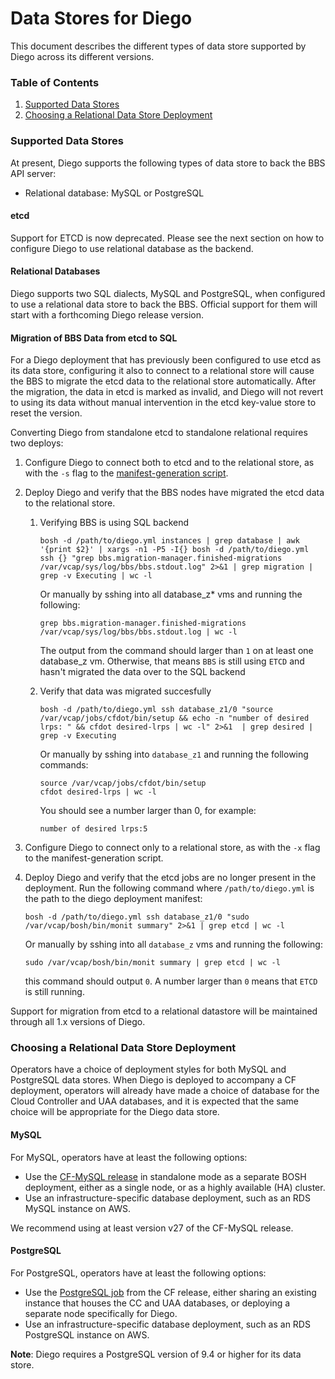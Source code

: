 # Data Stores for Diego

This document describes the different types of data store supported by Diego across its different versions.

### Table of Contents

1. [Supported Data Stores](#supported-data-stores)
1. [Choosing a Relational Data Store Deployment](#choosing-relational-datastore-deployment)


### <a name="supported-data-stores"></a>Supported Data Stores

At present, Diego supports the following types of data store to back the BBS API server:

* Relational database: MySQL or PostgreSQL

#### etcd

Support for ETCD is now deprecated. Please see the next section on how to
configure Diego to use relational database as the backend.

#### Relational Databases

Diego supports two SQL dialects, MySQL and PostgreSQL, when configured to use a
relational data store to back the BBS. Official support for them will start
with a forthcoming Diego release version.

#### Migration of BBS Data from etcd to SQL

For a Diego deployment that has previously been configured to use etcd as its data store, configuring it also to connect to a relational store will cause the BBS to migrate the etcd data to the relational store automatically. After the migration, the data in etcd is marked as invalid, and Diego will not revert to using its data without manual intervention in the etcd key-value store to reset the version.

Converting Diego from standalone etcd to standalone relational requires two deploys:

1. Configure Diego to connect both to etcd and to the relational store, as with the `-s` flag to the [manifest-generation script](./manifest-generation.md).
2. Deploy Diego and verify that the BBS nodes have migrated the etcd data to the relational store.
   1. Verifying BBS is using SQL backend
      ```shell
      bosh -d /path/to/diego.yml instances | grep database | awk '{print $2}' | xargs -n1 -P5 -I{} bosh -d /path/to/diego.yml ssh {} "grep bbs.migration-manager.finished-migrations /var/vcap/sys/log/bbs/bbs.stdout.log" 2>&1 | grep migration | grep -v Executing | wc -l
      ```

      Or manually by sshing into all database_z* vms and running the following:
      ```shell
      grep bbs.migration-manager.finished-migrations /var/vcap/sys/log/bbs/bbs.stdout.log | wc -l
      ```

      The output from the command should larger than `1` on at least one
      database_z vm. Otherwise, that means `BBS` is still using `ETCD` and
      hasn't migrated the data over to the SQL backend

   2. Verify that data was migrated succesfully
      ``` shell
      bosh -d /path/to/diego.yml ssh database_z1/0 "source /var/vcap/jobs/cfdot/bin/setup && echo -n "number of desired lrps: " && cfdot desired-lrps | wc -l" 2>&1  | grep desired | grep -v Executing
      ```

      Or manually by sshing into `database_z1` and running the following commands:
      ```shell
      source /var/vcap/jobs/cfdot/bin/setup
      cfdot desired-lrps | wc -l
      ```

      You should see a number larger than 0, for example:

      ``` shell
      number of desired lrps:5
      ```

3. Configure Diego to connect only to a relational store, as with the `-x` flag to the manifest-generation script.
4. Deploy Diego and verify that the etcd jobs are no longer present in the deployment.
   Run the following command where `/path/to/diego.yml` is the path to the diego deployment manifest:

   ``` shell
   bosh -d /path/to/diego.yml ssh database_z1/0 "sudo /var/vcap/bosh/bin/monit summary" 2>&1 | grep etcd | wc -l
   ```

   Or manually by sshing into all `database_z` vms and running the following:
   ```shell
   sudo /var/vcap/bosh/bin/monit summary | grep etcd | wc -l
   ```

   this command should output `0`. A number larger than `0` means that `ETCD` is still running.

Support for migration from etcd to a relational datastore will be maintained through all 1.x versions of Diego.

### <a name="choosing-relational-datastore-deployment"></a>Choosing a Relational Data Store Deployment

Operators have a choice of deployment styles for both MySQL and PostgreSQL data stores. When Diego is deployed to accompany a CF deployment, operators will already have made a choice of database for the Cloud Controller and UAA databases, and it is expected that the same choice will be appropriate for the Diego data store.

#### MySQL

For MySQL, operators have at least the following options:

* Use the [CF-MySQL release](http://bosh.io/releases/github.com/cloudfoundry/cf-mysql-release?all=1) in standalone mode as a separate BOSH deployment, either as a single node, or as a highly available (HA) cluster.
* Use an infrastructure-specific database deployment, such as an RDS MySQL instance on AWS.

We recommend using at least version v27 of the CF-MySQL release.


#### PostgreSQL

For PostgreSQL, operators have at least the following options:

* Use the [PostgreSQL job](https://github.com/cloudfoundry/cf-release/tree/master/jobs/postgres) from the CF release, either sharing an existing instance that houses the CC and UAA databases, or deploying a separate node specifically for Diego.
* Use an infrastructure-specific database deployment, such as an RDS PostgreSQL instance on AWS.

**Note**: Diego requires a PostgreSQL version of 9.4 or higher for its data store.
